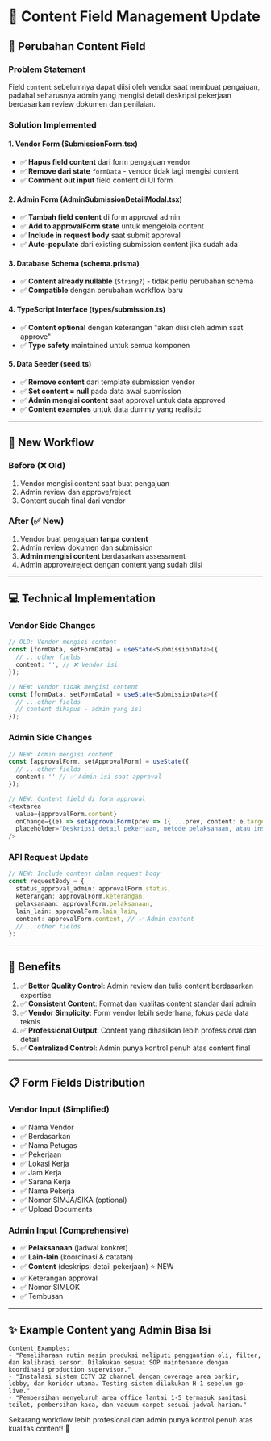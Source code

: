 # 📝 Content Field Management Update

## 🎯 Perubahan Content Field

### **Problem Statement**
Field `content` sebelumnya dapat diisi oleh vendor saat membuat pengajuan, padahal seharusnya admin yang mengisi detail deskripsi pekerjaan berdasarkan review dokumen dan penilaian.

### **Solution Implemented**

#### **1. Vendor Form (SubmissionForm.tsx)**
- ✅ **Hapus field content** dari form pengajuan vendor
- ✅ **Remove dari state** `formData` - vendor tidak lagi mengisi content
- ✅ **Comment out input** field content di UI form

#### **2. Admin Form (AdminSubmissionDetailModal.tsx)**  
- ✅ **Tambah field content** di form approval admin
- ✅ **Add to approvalForm state** untuk mengelola content
- ✅ **Include in request body** saat submit approval
- ✅ **Auto-populate** dari existing submission content jika sudah ada

#### **3. Database Schema (schema.prisma)**
- ✅ **Content already nullable** (`String?`) - tidak perlu perubahan schema
- ✅ **Compatible** dengan perubahan workflow baru

#### **4. TypeScript Interface (types/submission.ts)**
- ✅ **Content optional** dengan keterangan "akan diisi oleh admin saat approve"
- ✅ **Type safety** maintained untuk semua komponen

#### **5. Data Seeder (seed.ts)**
- ✅ **Remove content** dari template submission vendor
- ✅ **Set content = null** pada data awal submission
- ✅ **Admin mengisi content** saat approval untuk data approved
- ✅ **Content examples** untuk data dummy yang realistic

---

## 🔄 New Workflow

### **Before (❌ Old)**
1. Vendor mengisi content saat buat pengajuan
2. Admin review dan approve/reject
3. Content sudah final dari vendor

### **After (✅ New)** 
1. Vendor buat pengajuan **tanpa content**
2. Admin review dokumen dan submission
3. **Admin mengisi content** berdasarkan assessment
4. Admin approve/reject dengan content yang sudah diisi

---

## 💻 Technical Implementation

### **Vendor Side Changes**
```typescript
// OLD: Vendor mengisi content
const [formData, setFormData] = useState<SubmissionData>({
  // ...other fields
  content: '', // ❌ Vendor isi
});

// NEW: Vendor tidak mengisi content  
const [formData, setFormData] = useState<SubmissionData>({
  // ...other fields
  // content dihapus - admin yang isi
});
```

### **Admin Side Changes**
```typescript
// NEW: Admin mengisi content
const [approvalForm, setApprovalForm] = useState({
  // ...other fields
  content: '' // ✅ Admin isi saat approval
});

// NEW: Content field di form approval
<textarea
  value={approvalForm.content}
  onChange={(e) => setApprovalForm(prev => ({ ...prev, content: e.target.value }))}
  placeholder="Deskripsi detail pekerjaan, metode pelaksanaan, atau instruksi khusus..."
/>
```

### **API Request Update**
```typescript
// NEW: Include content dalam request body
const requestBody = {
  status_approval_admin: approvalForm.status,
  keterangan: approvalForm.keterangan,
  pelaksanaan: approvalForm.pelaksanaan,
  lain_lain: approvalForm.lain_lain,
  content: approvalForm.content, // ✅ Admin content
  // ...other fields
};
```

---

## 🎯 Benefits

1. ✅ **Better Quality Control**: Admin review dan tulis content berdasarkan expertise
2. ✅ **Consistent Content**: Format dan kualitas content standar dari admin
3. ✅ **Vendor Simplicity**: Form vendor lebih sederhana, fokus pada data teknis
4. ✅ **Professional Output**: Content yang dihasilkan lebih professional dan detail
5. ✅ **Centralized Control**: Admin punya kontrol penuh atas content final

---

## 📋 Form Fields Distribution

### **Vendor Input (Simplified)**
- ✅ Nama Vendor
- ✅ Berdasarkan  
- ✅ Nama Petugas
- ✅ Pekerjaan
- ✅ Lokasi Kerja
- ✅ Jam Kerja
- ✅ Sarana Kerja
- ✅ Nama Pekerja
- ✅ Nomor SIMJA/SIKA (optional)
- ✅ Upload Documents

### **Admin Input (Comprehensive)**
- ✅ **Pelaksanaan** (jadwal konkret)
- ✅ **Lain-lain** (koordinasi & catatan)
- ✅ **Content** (deskripsi detail pekerjaan) ⭐ NEW
- ✅ Keterangan approval
- ✅ Nomor SIMLOK
- ✅ Tembusan

---

## ✨ Example Content yang Admin Bisa Isi

```
Content Examples:
- "Pemeliharaan rutin mesin produksi meliputi penggantian oli, filter, dan kalibrasi sensor. Dilakukan sesuai SOP maintenance dengan koordinasi production supervisor."
- "Instalasi sistem CCTV 32 channel dengan coverage area parkir, lobby, dan koridor utama. Testing sistem dilakukan H-1 sebelum go-live."
- "Pembersihan menyeluruh area office lantai 1-5 termasuk sanitasi toilet, pembersihan kaca, dan vacuum carpet sesuai jadwal harian."
```

Sekarang workflow lebih profesional dan admin punya kontrol penuh atas kualitas content! 🚀
